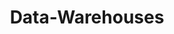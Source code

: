 ---
title: "Data-Warehouses"

categories: ['']

tags: ['Data', 'Warehouses']

arwords: 'مستودعات البيانات'

arexps: []

enwords: ['Data-Warehouses']

enexps: []

arlexicons: 'و'

enlexicons: 'D'

authors: ['Ruqayya Roshdy']

translators: ['']

citations: 'العربية والذكاء الاصطناعي'

sources: 'مركز الملك عبدالله بن عبدالعزيز الدولي لخدمة اللغة العربية'

word: "true"

slug: ""
---